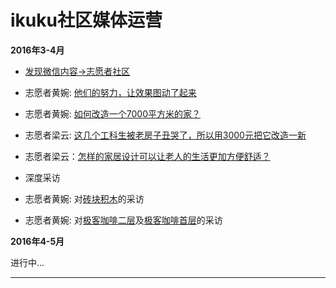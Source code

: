 # ikuku社区媒体运营

**2016年3-4月** 
* [发现微信内容->志愿者社区](http://mp.weixin.qq.com/mp/homepage?__biz=MzAwNzAwOTMxNg==&hid=1&sn=05580d8e9371f3ba40056f50fa5cefca#wechat_redirecthttp://mp.weixin.qq.com/mp/homepage?__biz=MzAwNzAwOTMxNg==&hid=1&sn=05580d8e9371f3ba40056f50fa5cefca#wechat_redirect)
 * 志愿者黄婉: [他们的努力，让效果图动了起来](http://mp.weixin.qq.com/s?__biz=MzAwNzAwOTMxNg==&mid=403678205&idx=2&sn=1c47f13164b50f3b655a728c10c80ac3&scene=19#wechat_redirect)
 * 志愿者黄婉: [如何改造一个7000平方米的家？](http://mp.weixin.qq.com/s?__biz=MzAwNzAwOTMxNg==&mid=403643490&idx=1&sn=6af5e3bb7f300a30d81df1bb5853fdc8&scene=19#wechat_redirect)
 * 志愿者梁云: [这几个工科生被老房子丑哭了，所以用3000元把它改造一新](http://mp.weixin.qq.com/s?__biz=MzAwNzAwOTMxNg==&mid=403580037&idx=1&sn=52da1dae50e6aeb95eff638bf4e3fefd&scene=19#wechat_redirect)
 * 志愿者梁云：[怎样的家居设计可以让老人的生活更加方便舒适？](http://mp.weixin.qq.com/s?__biz=MzAwNzAwOTMxNg==&mid=2651433183&idx=1&sn=eff1f0c4ece59239449b6577d949c052&scene=19#wechat_redirect)

* 深度采访  
 * 志愿者黄婉: 对[砖块积木](http://www.ikuku.cn/activity/xiangrangnindezuopindaizhuonindeqianmingchuanbianzhongguoma_zhuankuaijimubaozhuangshejidasai)的采访
 * 志愿者黄婉: 对[极客咖啡二层](http://www.ikuku.cn/project/jikekafeiyigeyoujikezizuzhiziyunyingdeshequ)及[极客咖啡首层](http://www.ikuku.cn/post/102454)的采访  
 
 **2016年4-5月**

进行中...

-------
